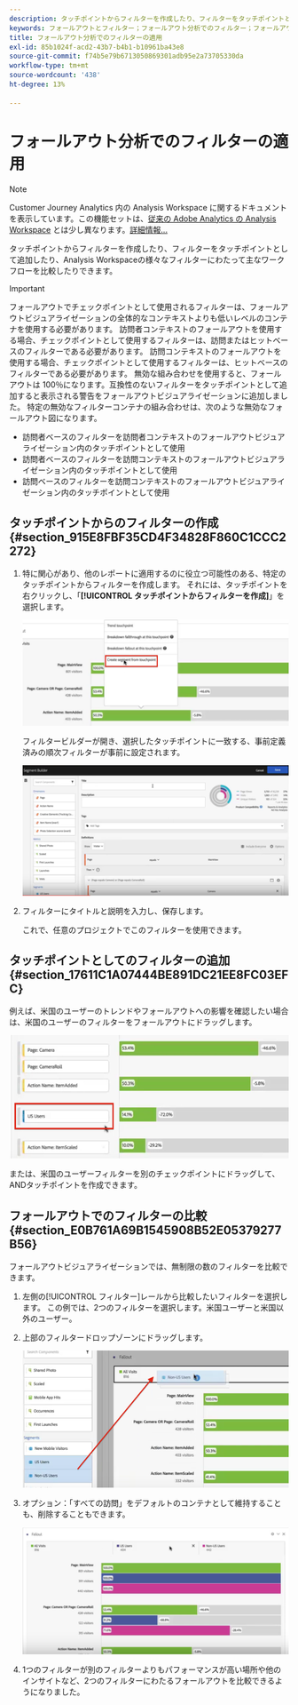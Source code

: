 ```yaml
---
description: タッチポイントからフィルターを作成したり、フィルターをタッチポイントとして追加したり、Analysis Workspaceの様々なフィルターにわたって主なワークフローを比較したりできます。
keywords: フォールアウトとフィルター；フォールアウト分析でのフィルター；フォールアウトでのフィルターの比較
title: フォールアウト分析でのフィルターの適用
exl-id: 85b1024f-acd2-43b7-b4b1-b10961ba43e8
source-git-commit: f74b5e79b6713050869301adb95e2a73705330da
workflow-type: tm+mt
source-wordcount: '438'
ht-degree: 13%

---
```


# フォールアウト分析でのフィルターの適用

>[!NOTE]
>
>Customer Journey Analytics 内の Analysis Workspace に関するドキュメントを表示しています。この機能セットは、[従来の Adobe Analytics の Analysis Workspace](https://experienceleague.adobe.com/docs/analytics/analyze/analysis-workspace/home.html) とは少し異なります。[詳細情報...](/help/getting-started/cja-aa.md)

タッチポイントからフィルターを作成したり、フィルターをタッチポイントとして追加したり、Analysis Workspaceの様々なフィルターにわたって主なワークフローを比較したりできます。

>[!IMPORTANT]
>
>フォールアウトでチェックポイントとして使用されるフィルターは、フォールアウトビジュアライゼーションの全体的なコンテキストよりも低いレベルのコンテナを使用する必要があります。 訪問者コンテキストのフォールアウトを使用する場合、チェックポイントとして使用するフィルターは、訪問またはヒットベースのフィルターである必要があります。 訪問コンテキストのフォールアウトを使用する場合、チェックポイントとして使用するフィルターは、ヒットベースのフィルターである必要があります。 無効な組み合わせを使用すると、フォールアウトは 100％になります。互換性のないフィルターをタッチポイントとして追加すると表示される警告をフォールアウトビジュアライゼーションに追加しました。 特定の無効なフィルターコンテナの組み合わせは、次のような無効なフォールアウト図になります。

* 訪問者ベースのフィルターを訪問者コンテキストのフォールアウトビジュアライゼーション内のタッチポイントとして使用
* 訪問者ベースのフィルターを訪問コンテキストのフォールアウトビジュアライゼーション内のタッチポイントとして使用
* 訪問ベースのフィルターを訪問コンテキストのフォールアウトビジュアライゼーション内のタッチポイントとして使用

## タッチポイントからのフィルターの作成 {#section_915E8FBF35CD4F34828F860C1CCC2272}

1. 特に関心があり、他のレポートに適用するのに役立つ可能性のある、特定のタッチポイントからフィルターを作成します。 それには、タッチポイントを右クリックし、「**[!UICONTROL タッチポイントからフィルターを作成]**」を選択します。

   ![](assets/segment-from-touchpoint.png)

   フィルタービルダーが開き、選択したタッチポイントに一致する、事前定義済みの順次フィルターが事前に設定されます。

   ![](assets/segment-builder.png)

1. フィルターにタイトルと説明を入力し、保存します。

   これで、任意のプロジェクトでこのフィルターを使用できます。

## タッチポイントとしてのフィルターの追加 {#section_17611C1A07444BE891DC21EE8FC03EFC}

例えば、米国のユーザーのトレンドやフォールアウトへの影響を確認したい場合は、米国のユーザーのフィルターをフォールアウトにドラッグします。

![](assets/segment-touchpoint.png)

または、米国のユーザーフィルターを別のチェックポイントにドラッグして、ANDタッチポイントを作成できます。

## フォールアウトでのフィルターの比較 {#section_E0B761A69B1545908B52E05379277B56}

フォールアウトビジュアライゼーションでは、無制限の数のフィルターを比較できます。

1. 左側の[!UICONTROL フィルター]レールから比較したいフィルターを選択します。 この例では、2つのフィルターを選択します。米国ユーザーと米国以外のユーザー。
1. 上部のフィルタードロップゾーンにドラッグします。

   ![](assets/segment-drop.png)

1. オプション：「すべての訪問」をデフォルトのコンテナとして維持することも、削除することもできます。

   ![](assets/seg-compare.png)

1. 1つのフィルターが別のフィルターよりもパフォーマンスが高い場所や他のインサイトなど、2つのフィルターにわたるフォールアウトを比較できるようになりました。
